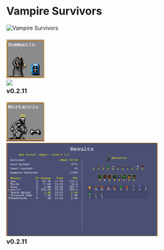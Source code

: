 # Vampire Survivors

![Vampire Survivors](Resource/Vampire-Survivors-hero.png)

<h3>
  
  <img src="Dommario/Dommario.png" width="100">
  <br>
  <img src="Dommario/Level-67_Survived-28m40s_Gold-4927" width="400">
  <br>
  v0.2.11
  <br>
  <br>

  <img src="Mortaccio/Mortaccio.png" width="100">
  <br>
  <img src="Mortaccio/Level-65_Survived-30m16s_Gold-4773.png" width="400">
  <br>
  v0.2.11
  <br>
  <br>

</h3>